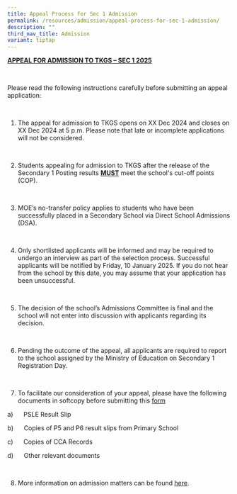 ```yaml
---
title: Appeal Process for Sec 1 Admission
permalink: /resources/admission/appeal-process-for-sec-1-admission/
description: ""
third_nav_title: Admission
variant: tiptap
---
```

<p><strong><u>APPEAL FOR ADMISSION TO TKGS – SEC 1 2025</u></strong>
</p>
<p>&nbsp;</p>
<p>Please read the following instructions carefully before submitting an
appeal application:</p>
<p>&nbsp;</p>
<ol data-tight="true" class="tight">
<li>
<p>The appeal for admission to TKGS opens on XX Dec 2024 and closes on XX
Dec 2024 at 5 p.m. Please note that late or incomplete applications will
not be considered.</p>
</li>
</ol>
<p>&nbsp;</p>
<ol start="2" data-tight="true" class="tight">
<li>
<p>Students appealing for admission to TKGS after the release of the Secondary
1 Posting results <strong><u>MUST</u></strong> meet the school's cut-off
points (COP).</p>
</li>
</ol>
<p>&nbsp;</p>
<ol start="3" data-tight="true" class="tight">
<li>
<p>MOE’s no-transfer policy applies to students who have been successfully
placed in a Secondary School via Direct School Admissions (DSA).</p>
</li>
</ol>
<p>&nbsp;</p>
<ol start="4" data-tight="true" class="tight">
<li>
<p>Only shortlisted applicants will be informed and may be required to undergo
an interview as part of the selection process. Successful applicants will
be notified by Friday, 10 January 2025. If you do not hear from the school
by this date, you may assume that your application has been unsuccessful.</p>
</li>
</ol>
<p>&nbsp;</p>
<ol start="5" data-tight="true" class="tight">
<li>
<p>The decision of the school’s Admissions Committee is final and the school
will not enter into discussion with applicants regarding its decision.</p>
</li>
</ol>
<p>&nbsp;</p>
<ol start="6" data-tight="true" class="tight">
<li>
<p>Pending the outcome of the appeal, all applicants are required to report
to the school assigned by the Ministry of Education on Secondary 1 Registration
Day.</p>
</li>
</ol>
<p>&nbsp;</p>
<ol start="7" data-tight="true" class="tight">
<li>
<p>To facilitate our consideration of your appeal, please have the following
documents in softcopy before submitting this&nbsp;<a href="https://form.gov.sg/66d68e60485ca1de71526691" rel="noopener noreferrer nofollow" target="_blank">form</a>&nbsp;</p>
</li>
</ol>
<p>a)&nbsp;&nbsp;&nbsp;&nbsp;&nbsp; PSLE Result Slip&nbsp;</p>
<p>b)&nbsp;&nbsp;&nbsp;&nbsp;&nbsp; Copies of P5 and P6 result slips from
Primary School&nbsp;</p>
<p>c)&nbsp;&nbsp;&nbsp;&nbsp;&nbsp; Copies of CCA Records&nbsp;</p>
<p>d)&nbsp;&nbsp;&nbsp;&nbsp;&nbsp; Other relevant documents&nbsp;</p>
<p>&nbsp;</p>
<ol start="8" data-tight="true" class="tight">
<li>
<p>More information on admission matters can be found&nbsp;<a href="https://www.moe.gov.sg/faq?categoryid=C547D6C3F9584A80B5634874DBD4423B" rel="noopener noreferrer nofollow" target="_blank">here</a>.</p>
</li>
</ol>
<p></p>